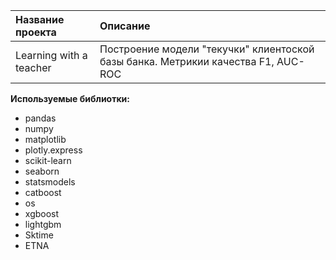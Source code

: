 
| Название проекта | Описание | 
| :---------------------- | :---------------------- |
| Learning with a teacher | Построение модели "текучки" клиентоской базы банка. Метрикии качества F1, AUC-ROC|

**Используемые библиотки:**
- pandas
- numpy 
- matplotlib
- plotly.express
- scikit-learn
- seaborn
- statsmodels
- catboost
- os
- xgboost
- lightgbm
- Sktime
- ETNA
